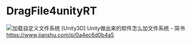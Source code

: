 # DragFile4unityRT
![加载自定义文件系统](https://upload-images.jianshu.io/upload_images/3600713-3b622d8b575cbe2b.gif?imageMogr2/auto-orient/strip)
[Unity3D] Unity做出来的软件怎么加文件系统 - 简书 https://www.jianshu.com/p/0a4ec6d0b4a5
